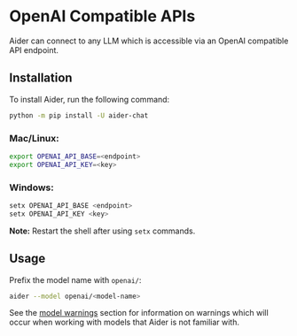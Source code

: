# OpenAI Compatible APIs

Aider can connect to any LLM which is accessible via an OpenAI compatible API endpoint.

## Installation

To install Aider, run the following command:

```bash
python -m pip install -U aider-chat
```

### Mac/Linux:

```bash
export OPENAI_API_BASE=<endpoint>
export OPENAI_API_KEY=<key>
```

### Windows:

```bash
setx OPENAI_API_BASE <endpoint>
setx OPENAI_API_KEY <key>
```

**Note:** Restart the shell after using `setx` commands.

## Usage

Prefix the model name with `openai/`:

```bash
aider --model openai/<model-name>
```

See the [model warnings](https://aider.chat/docs/llms/warnings.html) section for information on warnings which will occur when working with models that Aider is not familiar with.
